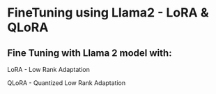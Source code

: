 # FineTuning using Llama2 - LoRA & QLoRA

## Fine Tuning with Llama 2 model with:

LoRA - Low Rank Adaptation

QLoRA - Quantized Low Rank Adaptation

